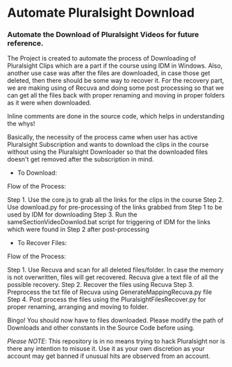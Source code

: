 # Automate Pluralsight Download
### Automate the Download of Pluralsight Videos for future reference. 

The Project is created to automate the process of Downloading of Pluralsight Clips which are a part if the course using IDM in Windows.
Also, another use case was after the files are downloaded, in case those get deleted, then there should be some way to recover it.
For the recovery part, we are making using of Recuva and doing some post processing so that we can get all the files back with proper renaming and moving in proper folders
as it were when downloaded.

Inline comments are done in the source code, which helps in understanding the whys!

Basically, the necessity of the process came when user has active Pluralsight Subscription and wants to download the clips in the course without using the Pluralsight Downloader 
so that the downloaded files doesn't get removed after the subscription in mind.

* To Download:

Flow of the Process:

Step 1. Use the core.js to grab all the links for the clips in the course
Step 2. Use download.py for pre-processing of the links grabbed from Step 1 to be used by IDM for downloading
Step 3. Run the sameSectionVideoDownlod.bat script for triggering of IDM for the links which were found in Step 2 after post-processing

* To Recover Files:

Flow of the Process:

Step 1. Use Recuva and scan for all deleted files/folder. In case the memory is not overwritten, files will get recovered. Recuva give a text file of all the possible recovery.
Step 2. Recover the files using Recuva
Step 3. Preprocess the txt file of Recuva using GenerateMappingRecuva.py file
Step 4. Post process the files using the PluralsightFilesRecover.py for proper renaming, arranging and moving to folder.

Bingo! You should now have to files downloaded. Please modify the path of Downloads and other constants in the Source Code before using.

*Please NOTE*: This repository is in no means trying to hack Pluralsight nor is there any intention to misuse it. Use it as your own discretion as your account may get banned if
unusual hits are observed from an account.
